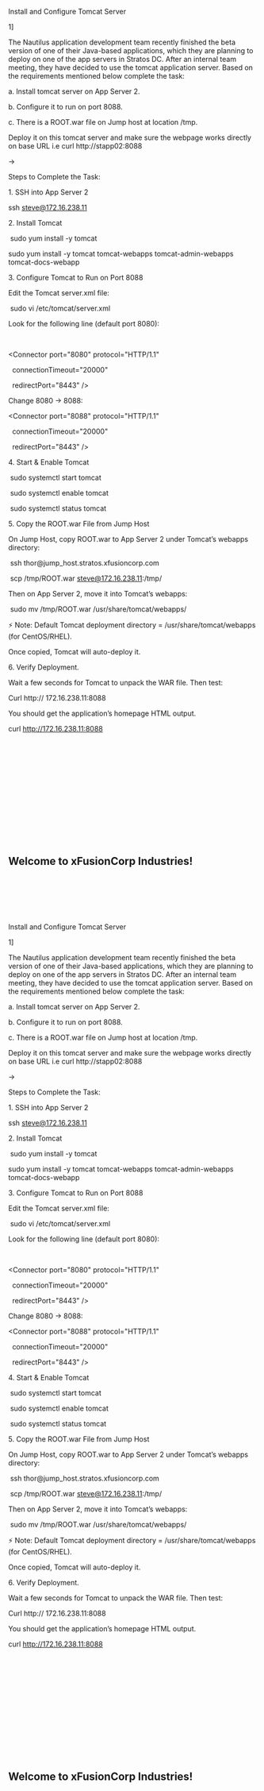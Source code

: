 Install and Configure Tomcat Server



1]

The Nautilus application development team recently finished the beta version of one of their Java-based applications, which they are planning to deploy on one of the app servers in Stratos DC. After an internal team meeting, they have decided to use the tomcat application server. Based on the requirements mentioned below complete the task:



a. Install tomcat server on App Server 2.



b. Configure it to run on port 8088.



c. There is a ROOT.war file on Jump host at location /tmp.



Deploy it on this tomcat server and make sure the webpage works directly on base URL i.e curl http://stapp02:8088





->







Steps to Complete the Task:



1\. SSH into App Server 2



ssh steve@172.16.238.11





2\. Install Tomcat



&nbsp;sudo yum install -y tomcat



sudo yum install -y tomcat tomcat-webapps tomcat-admin-webapps tomcat-docs-webapp 







3\. Configure Tomcat to Run on Port 8088



Edit the Tomcat server.xml file:



&nbsp;sudo vi /etc/tomcat/server.xml





Look for the following line (default port 8080):



&nbsp;

<Connector port="8080" protocol="HTTP/1.1"

&nbsp;          connectionTimeout="20000"

&nbsp;          redirectPort="8443" />







Change 8080 → 8088:





<Connector port="8088" protocol="HTTP/1.1"

&nbsp;          connectionTimeout="20000"

&nbsp;          redirectPort="8443" />





4\. Start \& Enable Tomcat



&nbsp;sudo systemctl start tomcat

&nbsp;sudo systemctl enable tomcat

&nbsp;sudo systemctl status tomcat 







5\. Copy the ROOT.war File from Jump Host





On Jump Host, copy ROOT.war to App Server 2 under Tomcat’s webapps directory:



&nbsp;ssh thor@jump\_host.stratos.xfusioncorp.com



&nbsp;scp /tmp/ROOT.war  steve@172.16.238.11:/tmp/





Then on App Server 2, move it into Tomcat’s webapps:



&nbsp;sudo mv /tmp/ROOT.war  /usr/share/tomcat/webapps/





⚡ Note: Default Tomcat deployment directory = /usr/share/tomcat/webapps (for CentOS/RHEL).



Once copied, Tomcat will auto-deploy it.





6\. Verify Deployment.



Wait a few seconds for Tomcat to unpack the WAR file. Then test:  





Curl http:// 172.16.238.11:8088





You should get the application’s homepage HTML output.



curl http://172.16.238.11:8088

<!DOCTYPE html>

<!--

To change this license header, choose License Headers in Project Properties.

To change this template file, choose Tools | Templates

and open the template in the editor.

-->

<html>

&nbsp;   <head>

&nbsp;       <title>SampleWebApp</title>

&nbsp;       <meta charset="UTF-8">

&nbsp;       <meta name="viewport" content="width=device-width, initial-scale=1.0">

&nbsp;   </head>

&nbsp;   <body>

&nbsp;       <h2>Welcome to xFusionCorp Industries!</h2>

&nbsp;       <br>

&nbsp;   

&nbsp;   </body>

</html>

Install and Configure Tomcat Server



1]

The Nautilus application development team recently finished the beta version of one of their Java-based applications, which they are planning to deploy on one of the app servers in Stratos DC. After an internal team meeting, they have decided to use the tomcat application server. Based on the requirements mentioned below complete the task:



a. Install tomcat server on App Server 2.



b. Configure it to run on port 8088.



c. There is a ROOT.war file on Jump host at location /tmp.



Deploy it on this tomcat server and make sure the webpage works directly on base URL i.e curl http://stapp02:8088





->







Steps to Complete the Task:



1\. SSH into App Server 2



ssh steve@172.16.238.11





2\. Install Tomcat



&nbsp;sudo yum install -y tomcat



sudo yum install -y tomcat tomcat-webapps tomcat-admin-webapps tomcat-docs-webapp 







3\. Configure Tomcat to Run on Port 8088



Edit the Tomcat server.xml file:



&nbsp;sudo vi /etc/tomcat/server.xml





Look for the following line (default port 8080):



&nbsp;

<Connector port="8080" protocol="HTTP/1.1"

&nbsp;          connectionTimeout="20000"

&nbsp;          redirectPort="8443" />







Change 8080 → 8088:





<Connector port="8088" protocol="HTTP/1.1"

&nbsp;          connectionTimeout="20000"

&nbsp;          redirectPort="8443" />





4\. Start \& Enable Tomcat



&nbsp;sudo systemctl start tomcat

&nbsp;sudo systemctl enable tomcat

&nbsp;sudo systemctl status tomcat 







5\. Copy the ROOT.war File from Jump Host





On Jump Host, copy ROOT.war to App Server 2 under Tomcat’s webapps directory:



&nbsp;ssh thor@jump\_host.stratos.xfusioncorp.com



&nbsp;scp /tmp/ROOT.war  steve@172.16.238.11:/tmp/





Then on App Server 2, move it into Tomcat’s webapps:



&nbsp;sudo mv /tmp/ROOT.war  /usr/share/tomcat/webapps/





⚡ Note: Default Tomcat deployment directory = /usr/share/tomcat/webapps (for CentOS/RHEL).



Once copied, Tomcat will auto-deploy it.





6\. Verify Deployment.



Wait a few seconds for Tomcat to unpack the WAR file. Then test:  





Curl http:// 172.16.238.11:8088





You should get the application’s homepage HTML output.



curl http://172.16.238.11:8088

<!DOCTYPE html>

<!--

To change this license header, choose License Headers in Project Properties.

To change this template file, choose Tools | Templates

and open the template in the editor.

-->

<html>

&nbsp;   <head>

&nbsp;       <title>SampleWebApp</title>

&nbsp;       <meta charset="UTF-8">

&nbsp;       <meta name="viewport" content="width=device-width, initial-scale=1.0">

&nbsp;   </head>

&nbsp;   <body>

&nbsp;       <h2>Welcome to xFusionCorp Industries!</h2>

&nbsp;       <br>

&nbsp;   

&nbsp;   </body>

</html>



